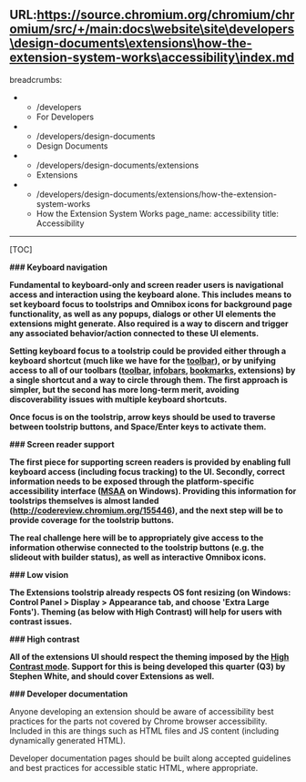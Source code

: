 URL:https://source.chromium.org/chromium/chromium/src/+/main:docs\website\site\developers\design-documents\extensions\how-the-extension-system-works\accessibility\index.md
---
breadcrumbs:
- - /developers
  - For Developers
- - /developers/design-documents
  - Design Documents
- - /developers/design-documents/extensions
  - Extensions
- - /developers/design-documents/extensions/how-the-extension-system-works
  - How the Extension System Works
page_name: accessibility
title: Accessibility
---

[TOC]

**### Keyboard navigation**

**Fundamental to keyboard-only and screen reader users is navigational access
and interaction using the keyboard alone. This includes means to set keyboard
focus to toolstrips and Omnibox icons for background page functionality, as well
as any popups, dialogs or other UI elements the extensions might generate. Also
required is a way to discern and trigger any associated behavior/action
connected to these UI elements.**

**Setting keyboard focus to a toolstrip could be provided either through a
keyboard shortcut (much like we have for the
[toolbar](/user-experience/toolbar)), or by unifying access to all of our
toolbars ([toolbar](/user-experience/toolbar),
[infobars](/developers/design-documents/info-bars),
[bookmarks](/user-experience/bookmarks), extensions) by a single shortcut and a
way to circle through them. The first approach is simpler, but the second has
more long-term merit, avoiding discoverability issues with multiple keyboard
shortcuts.**

**Once focus is on the toolstrip, arrow keys should be used to traverse between
toolstrip buttons, and Space/Enter keys to activate them.**

**### Screen reader support**

**The first piece for supporting screen readers is provided by enabling full
keyboard access (including focus tracking) to the UI. Secondly, correct
information needs to be exposed through the platform-specific accessibility
interface ([MSAA](http://msdn.microsoft.com/en-us/library/ms971310.aspx) on
Windows). Providing this information for toolstrips themselves is almost landed
(<http://codereview.chromium.org/155446>), and the next step will be to provide
coverage for the toolstrip buttons.**

**The real challenge here will be to appropriately give access to the
information otherwise connected to the toolstrip buttons (e.g. the slideout with
builder status), as well as interactive Omnibox icons.**

**### Low vision**

**The Extensions toolstrip already respects OS font resizing (on Windows:
Control Panel &gt; Display &gt; Appearance tab, and choose 'Extra Large Fonts').
Theming (as below with High Contrast) will help for users with contrast
issues.**

**### High contrast**

**All of the extensions UI should respect the theming imposed by the [High
Contrast
mode](http://www.microsoft.com/windowsxp/using/accessibility/highcontrast.mspx).
Support for this is being developed this quarter (Q3) by Stephen White, and
should cover Extensions as well.**

**### Developer documentation**

Anyone developing an extension should be aware of accessibility best practices
for the parts not covered by Chrome browser accessibility. Included in this are
things such as HTML files and JS content (including dynamically generated HTML).

Developer documentation pages should be built along accepted guidelines and best
practices for accessible static HTML, where appropriate.
